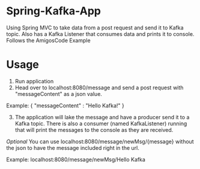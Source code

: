 # Spring-Kafka-App
Using Spring MVC to take data from a post request and send it to Kafka topic. Also has a Kafka Listener that consumes data and prints it to console.
Follows the AmigosCode Example

# Usage
1. Run application
2. Head over to localhost:8080/message and send a post request with "messageContent" as a json value.

Example:
{
"messageContent" : "Hello Kafka!"
}

3. The application will lake the message and have a producer send it to a Kafka topic. There is also a consumer (named KafkaListener) running that will print the messages to the console as they are received.

*Optional*
You can use localhost:8080/message/newMsg/{message} without the json to have the message included right in the url.

Example:
localhost:8080/message/newMsg/Hello Kafka
